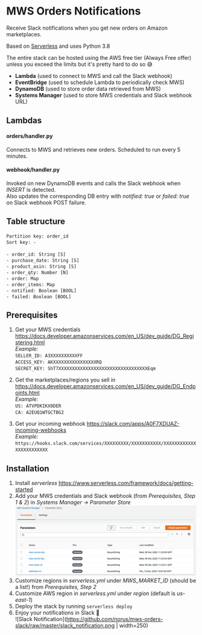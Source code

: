 # MWS Orders Notifications

Receive Slack notifications when you get new orders on Amazon marketplaces.

Based on [Serverless](https://serverless.com) and uses Python 3.8

The entire stack can be hosted using the AWS free tier (Always Free offer) unless you exceed the limits but it's
 pretty hard to do so 😅
* **Lambda** (used to connect to MWS and call the Slack webhook)
* **EventBridge** (used to schedule Lambda to periodically check MWS)
* **DynamoDB** (used to store order data retrieved from MWS)
* **Systems Manager** (used to store MWS credentials and Slack webhook URL)

## Lambdas
#### orders/handler.py

Connects to MWS and retrieves new orders. Scheduled to run every 5 minutes.

#### webhook/handler.py

Invoked on new DynamoDB events and calls the Slack webhook when *INSERT* is detected.  
Also updates the corresponding DB entry with *notified: true* or *failed: true* on Slack webhook POST failure.

## Table structure
```
Partition key: order_id  
Sort key: -

- order_id: String [S]  
- purchase_date: String [S]  
- product_asin: String [S]  
- order_qty: Number [N]  
- order: Map  
- order_items: Map  
- notified: Boolean [BOOL]  
- failed: Boolean [BOOL]
```
 
## Prerequisites
1. Get your MWS credentials https://docs.developer.amazonservices.com/en_US/dev_guide/DG_Registering.html  
    *Example:*  
    `SELLER_ID: A3XXXXXXXXXXFF`  
    `ACCESS_KEY: AKXXXXXXXXXXXXXXXXRQ`  
    `SECRET_KEY: ShT7XXXXXXXXXXXXXXXXXXXXXXXXXXXXXXXXXEqm`
    
2. Get the marketplaces/regions you sell in https://docs.developer.amazonservices.com/en_US/dev_guide/DG_Endpoints.html  
    *Example:*  
    `US: ATVPDKIKX0DER`  
    `CA: A2EUQ1WTGCTBG2`
3. Get your incoming webhook https://slack.com/apps/A0F7XDUAZ-incoming-webhooks  
    *Example:*  
    `https://hooks.slack.com/services/XXXXXXXXX/XXXXXXXXXXX/XXXXXXXXXXXXXXXXXXXXXXXX`
    
## Installation

1. Install *serverless* https://www.serverless.com/framework/docs/getting-started
2. Add your MWS credentials and Slack webhook (from *Prerequisites, Step 1 & 2*) in *Systems Manager -> Parameter
 Store*  
![Systems Manager](https://github.com/norus/mws-orders-slack/raw/master/systems_manager.png)  
3. Customize regions in *serverless.yml* under *MWS_MARKET_ID* (should be a list!) from *Prerequisites, Step 2*
4. Customize AWS region in *serverless.yml* under *region* (default is *us-east-1*)
4. Deploy the stack by running `serverless deploy`
5. Enjoy your notifications in Slack 🎉  
![Slack Notification](https://github.com/norus/mws-orders-slack/raw/master/slack_notification.png | width=250)
